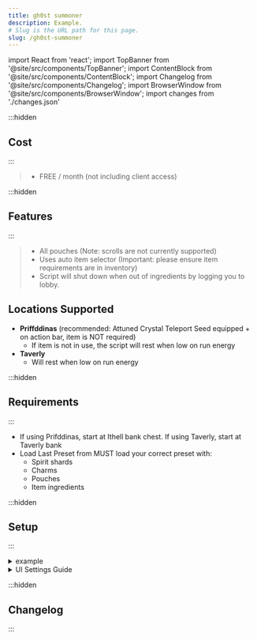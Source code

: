 ```yaml
---
title: gh0st summoner
description: Example.
# Slug is the URL path for this page.
slug: /gh0st-summoner
---
```


import React from 'react';
import TopBanner from '@site/src/components/TopBanner';
import ContentBlock from '@site/src/components/ContentBlock';
import Changelog from '@site/src/components/Changelog';
import BrowserWindow from '@site/src/components/BrowserWindow';
import changes from './changes.json'

<TopBanner title="gh0st summoner" version="v1.0.6" skill="Summoning">
</TopBanner>

:::hidden

## Cost

:::

<ContentBlock title="Cost">

> - FREE / month (not including client access)

</ContentBlock>

:::hidden

## Features

:::

<ContentBlock title="Features">

> - All pouches (Note: scrolls are not currently supported)
> - Uses auto item selector (Important: please ensure item requirements are in inventory)
> - Script will shut down when out of ingredients by logging you to lobby.

## Locations Supported

- **Priffddinas** (recommended: Attuned Crystal Teleport Seed equipped + on action bar, item is NOT required)
  - If item is not in use, the script will rest when low on run energy
- **Taverly**
  - Will rest when low on run energy

</ContentBlock>

:::hidden

## Requirements

:::
<ContentBlock title="Requirements">

- If using Prifddinas, start at Ithell bank chest. If using Taverly, start at Taverly bank
- Load Last Preset from MUST load your correct preset with:
  - Spirit shards
  - Charms
  - Pouches
  - Item ingredients

</ContentBlock>

:::hidden

## Setup

:::
<ContentBlock title="Setup">

<details>
<summary>example</summary>

- example

</details>

<details>
<summary>UI Settings Guide</summary>

- example

</details>

</ContentBlock>

:::hidden

## Changelog

:::

<Changelog changes={changes}>

</Changelog>
